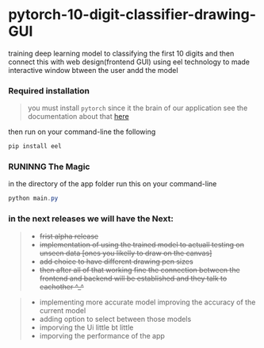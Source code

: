 # pytorch-10-digit-classifier-drawing-GUI

training deep learning model to classifying the first 10 digits 
and then connect this with web design(frontend GUI) using eel technology 
to made interactive window btween the user andd the model

### Required installation


> you must install `pytorch` since it the brain of our application see the documentation about that [here](https://pytorch.org/get-started/locally/)

then run on your command-line the following
```PowerShell
pip install eel 
```

### RUNINNG The Magic


in the directory of the app folder run this on your command-line 
```PowerShell
python main.py
```

###  in the next releases we will have the Next:


 > - ~~frist alpha release~~
 > - ~~implementation of using the trained model to actuall
 testing on unseen data [ones you likelly to draw on the canvas]~~
 > - ~~add choice to have different drawing pen sizes~~
 > - ~~then after all of that working fine the connection between the frontend 
 and backend will be established and they talk to eachother ^_^~~
 
 > - implementing more accurate model improving the accuracy of the current model
 > - adding option to select between those models
 > - imporving the Ui little bt little 
 > - imporving the performance of the app
  


